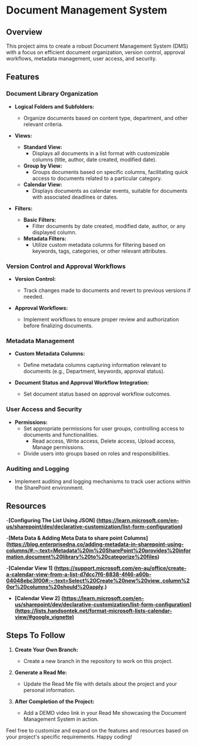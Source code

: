 # Document Management System

## Overview

This project aims to create a robust Document Management System (DMS) with a focus on efficient document organization, version control, approval workflows, metadata management, user access, and security.

## Features

### Document Library Organization

- **Logical Folders and Subfolders:**
  - Organize documents based on content type, department, and other relevant criteria.

- **Views:**
  - **Standard View:**
    - Displays all documents in a list format with customizable columns (title, author, date created, modified date).
  - **Group by View:**
    - Groups documents based on specific columns, facilitating quick access to documents related to a particular category.
  - **Calendar View:**
    - Displays documents as calendar events, suitable for documents with associated deadlines or dates.

- **Filters:**
  - **Basic Filters:**
    - Filter documents by date created, modified date, author, or any displayed column.
  - **Metadata Filters:**
    - Utilize custom metadata columns for filtering based on keywords, tags, categories, or other relevant attributes.

### Version Control and Approval Workflows

- **Version Control:**
  - Track changes made to documents and revert to previous versions if needed.

- **Approval Workflows:**
  - Implement workflows to ensure proper review and authorization before finalizing documents.

### Metadata Management

- **Custom Metadata Columns:**
  - Define metadata columns capturing information relevant to documents (e.g., Department, keywords, approval status).

- **Document Status and Approval Workflow Integration:**
  - Set document status based on approval workflow outcomes.

### User Access and Security

- **Permissions:**
  - Set appropriate permissions for user groups, controlling access to documents and functionalities.
    - Read access, Write access, Delete access, Upload access, Manage permissions.
  - Divide users into groups based on roles and responsibilities.

### Auditing and Logging

- Implement auditing and logging mechanisms to track user actions within the SharePoint environment.

## Resources
 -**[Configuring The List Using JSON]**
      **(https://learn.microsoft.com/en-us/sharepoint/dev/declarative-customization/list-form-configuration)**

 -**[Meta Data & Adding Meta Data to share point Columns]**
    **(https://blog.enterprisedna.co/adding-metadata-in-sharepoint-using-columns/#:~:text=Metadata%20in%20SharePoint%20provides%20information,document%20library%20to%20categorize%20files)**

 -**[Calendar View 1]**
**(https://support.microsoft.com/en-au/office/create-a-calendar-view-from-a-list-d7dcc7f6-8838-4f46-a60b-04048ebc3f00#:~:text=Select%20Create%20new%20view.,column%20or%20columns%20should%20apply.)**

- **[Calendar View 2]**
**(https://learn.microsoft.com/en-us/sharepoint/dev/declarative-customization/list-form-configuration](https://lists.handsontek.net/format-microsoft-lists-calendar-view/#google_vignette)**

## Steps To Follow

1. **Create Your Own Branch:**
   - Create a new branch in the repository to work on this project.

2. **Generate a Read Me:**
   - Update the Read Me file with details about the project and your personal information.

3. **After Completion of the Project:**
   - Add a DEMO video link in your Read Me showcasing the Document Management System in action.

Feel free to customize and expand on the features and resources based on your project's specific requirements. Happy coding!
